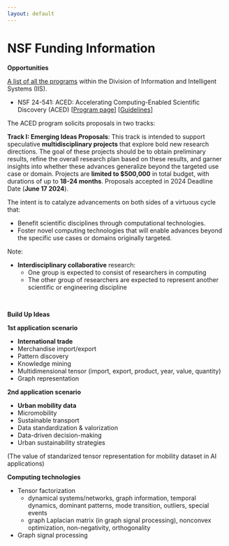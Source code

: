 ```yaml
---
layout: default
---
```


# NSF Funding Information

**Opportunities**

[A list of all the programs](https://www.nsf.gov/funding/programs.jsp?org=IIS) within the Division of Information and Intelligent Systems (IIS).

- NSF 24-541: ACED: Accelerating Computing-Enabled Scientific Discovery (ACED) [[Program page](https://new.nsf.gov/funding/opportunities/aced-accelerating-computing-enabled-scientific)] [[Guidelines](https://new.nsf.gov/funding/opportunities/aced-accelerating-computing-enabled-scientific/nsf24-541/solicitation)]

The ACED program solicits proposals in two tracks:

**Track I: Emerging Ideas Proposals**: This track is intended to support speculative **multidisciplinary projects** that explore bold new research directions. The goal of these projects should be to obtain preliminary results, refine the overall research plan based on these results, and garner insights into whether these advances generalize beyond the targeted use case or domain. Projects are **limited to $500,000** in total budget, with durations of up to **18-24 months**. Proposals accepted in 2024 Deadline Date (**June 17 2024**).

The intent is to catalyze advancements on both sides of a virtuous cycle that:

- Benefit scientific disciplines through computational technologies.
- Foster novel computing technologies that will enable advances beyond the specific use cases or domains originally targeted.

Note:

- **Interdisciplinary collaborative** research:
  - One group is expected to consist of researchers in computing
  - The other group of researchers are expected to represent another scientific or engineering discipline

<br>

**Build Up Ideas**

**1st application scenario**

- **International trade**
- Merchandise import/export
- Pattern discovery
- Knowledge mining
- Multidimensional tensor (import, export, product, year, value, quantity)
- Graph representation

**2nd application scenario**

- **Urban mobility data**
- Micromobility
- Sustainable transport
- Data standardization & valorization
- Data-driven decision-making
- Urban sustainability strategies

(The value of standarized tensor representation for mobility dataset in AI applications)

**Computing technologies**

- Tensor factorization
  - dynamical systems/networks, graph information, temporal dynamics, dominant patterns, mode transition, outliers, special events
  - graph Laplacian matrix (in graph signal processing), nonconvex optimization, non-negativity, orthogonality
- Graph signal processing


<br>
